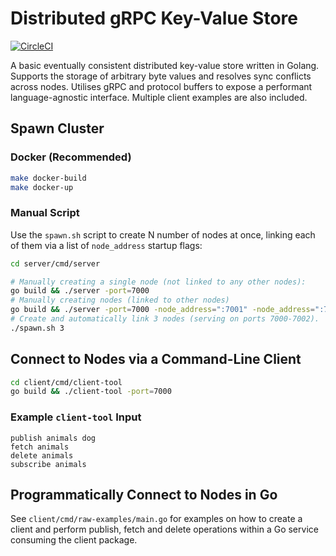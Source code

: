 # Distributed gRPC Key-Value Store

[![CircleCI](https://circleci.com/gh/jemgunay/distributed-kvstore/tree/master.svg?style=svg)](https://circleci.com/gh/jemgunay/distributed-kvstore/tree/master)

A basic eventually consistent distributed key-value store written in Golang. 
Supports the storage of arbitrary byte values and resolves sync conflicts across nodes. 
Utilises gRPC and protocol buffers to expose a performant language-agnostic interface. Multiple client examples are also included.

## Spawn Cluster

### Docker (Recommended)

```bash
make docker-build
make docker-up
```

### Manual Script

Use the `spawn.sh` script to create N number of nodes at once, linking each of them via a list of `node_address` startup flags:
```bash
cd server/cmd/server

# Manually creating a single node (not linked to any other nodes):
go build && ./server -port=7000
# Manually creating nodes (linked to other nodes)
go build && ./server -port=7000 -node_address=":7001" -node_address=":7002"
# Create and automatically link 3 nodes (serving on ports 7000-7002).
./spawn.sh 3
```


## Connect to Nodes via a Command-Line Client

```bash
cd client/cmd/client-tool
go build && ./client-tool -port=7000
```

### Example `client-tool` Input

`publish animals dog`<br>
`fetch animals`<br>
`delete animals`<br>
`subscribe animals`

## Programmatically Connect to Nodes in Go

See `client/cmd/raw-examples/main.go` for examples on how to create a client and perform publish, fetch and delete operations within a Go service consuming the client package.
